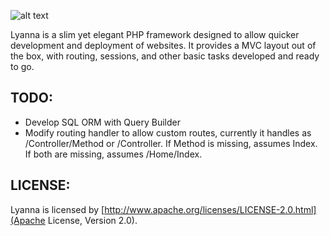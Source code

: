 ![alt text](http://www.danielhawton.com/assets/images/projects/Lyanna/logo.jpg "Lyanna")

Lyanna is a slim yet elegant PHP framework designed to allow quicker development and deployment of websites.  It provides
a MVC layout out of the box, with routing, sessions, and other basic tasks developed and ready to go.

## TODO:

- Develop SQL ORM with Query Builder
- Modify routing handler to allow custom routes, currently it handles as /Controller/Method or /Controller.  If Method is missing,
 assumes Index.  If both are missing, assumes /Home/Index.

 ## LICENSE:

 Lyanna is licensed by [http://www.apache.org/licenses/LICENSE-2.0.html](Apache License, Version 2.0).